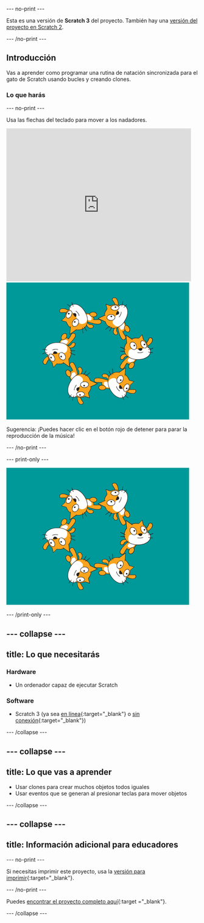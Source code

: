 --- no-print ---

Esta es una versión de **Scratch 3** del proyecto. También hay una [versión del proyecto en Scratch 2](https://projects.raspberrypi.org/en/projects/synchronised-swimming-scratch2).

--- /no-print ---

## Introducción

Vas a aprender como programar una rutina de natación sincronizada para el gato de Scratch usando bucles y creando clones.

### Lo que harás

--- no-print ---

Usa las flechas del teclado para mover a los nadadores.

<div class="scratch-preview">
  <iframe allowtransparency="true" width="485" height="402" src="https://scratch.mit.edu/projects/embed/113149575/?autostart=false" frameborder="0" scrolling="no">></iframe>
  <img src="images/swim-final.png">
</div>

Sugerencia: ¡Puedes hacer clic en el botón rojo de detener para parar la reproducción de la música!

--- /no-print ---

--- print-only ---

![proyecto completo](images/swim-final.png)

--- /print-only ---

--- collapse ---
---
title: Lo que necesitarás
---

### Hardware

+ Un ordenador capaz de ejecutar Scratch

### Software

+ Scratch 3 (ya sea [en línea](http://rpf.io/scratchon){:target="_blank"} o [sin conexión](http://rpf.io/scratchoff){:target="_blank"})

--- /collapse ---

--- collapse ---
---
title: Lo que vas a aprender
---

- Usar clones para crear muchos objetos todos iguales
- Usar eventos que se generan al presionar teclas para mover objetos

--- /collapse ---

--- collapse ---
---
title: Información adicional para educadores
---

--- no-print ---

Si necesitas imprimir este proyecto, usa la [versión para imprimir](https://projects.raspberrypi.org/es-ES/projects/synchronised-swimming/print){:target="_blank"}.

--- /no-print ---

Puedes [encontrar el proyecto completo aquí](http://rpf.io/p/es-ES/synchronised-swimming-get){:target ="_blank"}.

--- /collapse ---
